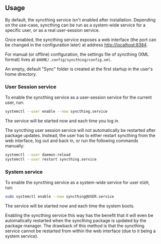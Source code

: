 ## Usage

By default, the syncthing service isn't enabled after installation. Depending on
the use-case, syncthing can be run as a system-wide service for a specific user,
or as a real user-session service.

Once enabled, the syncthing service exposes a web interface (the port can be
changed in the configuration later) at address <http://localhost:8384>.

For manual (or offline) configuration, the settings file of syncthing (XML
format) lives at `$HOME/.config/syncthing/config.xml`.

An empty, default "Sync" folder is created at the first startup in the user's
home directory.


### User Session service

To enable the syncthing service as a user-session service for the current user,
run:

```sh
systemctl --user enable --now syncthing.service
```

The service will be started now and each time you log in.

The syncthing user session service will not automatically be restarted after
package updates. Instead, the user has to either restart syncthing from the web
interface, log out and back in, or run the following commands manually:

```sh
systemctl --user daemon-reload
systemctl --user restart syncthing.service
```

### System service

To enable the syncthing service as a system-wide service for user `USER`,
run:

```sh
sudo systemctl enable --now syncthing@USER.service
```

The service will be started now and each time the system boots.

Enabling the syncthing service this way has the benefit that it will even be
automatically restarted when the syncthing package is updated by the package
manager. The drawback of this method is that the syncthing service cannot be
restarted from within the web interface (due to it being a system service).

